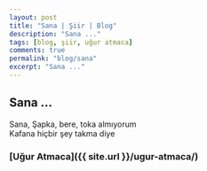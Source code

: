 ```yaml
---
layout: post
title: "Sana | Şiir | Blog"
description: "Sana ..."
tags: [blog, şiir, uğur atmaca]
comments: true
permalink: "blog/sana"
excerpt: "Sana ..."
---
```


## Sana ...
Sana,
Şapka, bere, toka almıyorum  
Kafana hiçbir şey takma diye

### [Uğur Atmaca]({{ site.url }}/ugur-atmaca/)